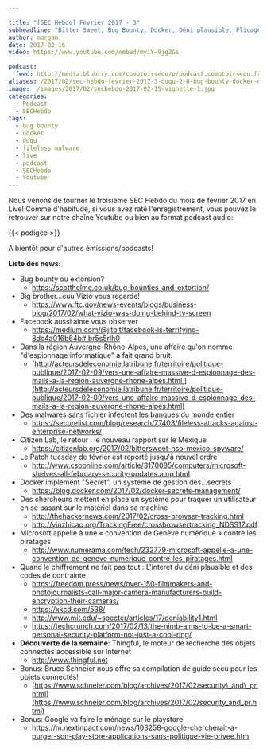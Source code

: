 ```yaml
---

title: "[SEC Hebdo] Février 2017 - 3"
subheadline: "Bitter Sweet, Bug Bounty, Docker, Déni plausible, Flicage hardware, Fileless malware, etc."
author: morgan
date: 2017-02-16
video: https://www.youtube.com/embed/myiY-9jg2Gs

podcast:
  feed: http://media.blubrry.com/comptoirsecu/p/podcast.comptoirsecu.fr/CSEC.HS36.2017-02-15.SECHebdo_Fev_2017-3.mp3
aliases: /2017/02/sec-hebdo-fevrier-2017-3-duqu-2-0-bug-bounty-docker-deni-plausible-flicage-hardware-fileless-malware-etc/
image:  /images/2017/02/sechebdo-2017-02-15-vignette-1.jpg
categories:
  - Podcast
  - SECHebdo
tags:
  - bug bounty
  - docker
  - duqu
  - fileless malware
  - live
  - podcast
  - SECHebdo
  - Youtube
---
```



Nous venons de tourner le troisième SEC Hebdo du mois de février 2017 en Live! Comme d'habitude, si vous avez raté l'enregistrement, vous pouvez le retrouver sur notre chaîne Youtube ou bien au format podcast audio:

{{< podigee >}}

A bientôt pour d'autres émissions/podcasts!

**Liste des news:**

  * Bug bounty ou extorsion?
      * <https://scotthelme.co.uk/bug-bounties-and-extortion/>
  * Big brother...euu Vizio vous regarde!
      * <https://www.ftc.gov/news-events/blogs/business-blog/2017/02/what-vizio-was-doing-behind-tv-screen>
  * Facebook aussi aime vous observer
      * <https://medium.com/@jitbit/facebook-is-terrifying-8dc4a016b64b#.br5s5rlh0>
  * Dans la région Auvergne-Rhône-Alpes, une affaire qu'on nomme "d'espionnage informatique" a fait grand bruit.
      * [http://acteursdeleconomie.latribune.fr/territoire/politique-publique/2017-02-09/vers-une-affaire-massive-d-espionnage-des-mails-a-la-region-auvergne-rhone-alpes.html ](http://acteursdeleconomie.latribune.fr/territoire/politique-publique/2017-02-09/vers-une-affaire-massive-d-espionnage-des-mails-a-la-region-auvergne-rhone-alpes.html)
  * Des malwares sans fichier infectent les banques du monde entier
      * <https://securelist.com/blog/research/77403/fileless-attacks-against-enterprise-networks/>
  * Citizen Lab, le retour : le nouveau rapport sur le Mexique
      * <https://citizenlab.org/2017/02/bittersweet-nso-mexico-spyware/>
  * Le Patch tuesday de février est reporté jusqu'à nouvel ordre
      * <http://www.csoonline.com/article/3170085/computers/microsoft-shelves-all-february-security-updates.amp.html>
  * Docker implement "Secret", un systeme de gestion des...secrets
      * <https://blog.docker.com/2017/02/docker-secrets-management/>
  * Des chercheurs mettent en place un système pour traquer un utilisateur en se basant sur le matériel dans sa machine
      * <http://thehackernews.com/2017/02/cross-browser-tracking.html>
      * <http://yinzhicao.org/TrackingFree/crossbrowsertracking_NDSS17.pdf>
  * Microsoft appelle à une « convention de Genève numérique » contre les piratages
      * <http://www.numerama.com/tech/232779-microsoft-appelle-a-une-convention-de-geneve-numerique-contre-les-piratages.html>
  * Quand le chiffrement ne fait pas tout : L'interet du déni plausible et des codes de contrainte
      * <https://freedom.press/news/over-150-filmmakers-and-photojournalists-call-major-camera-manufacturers-build-encryption-their-cameras/>
      * <https://xkcd.com/538/>
      * <http://www.mit.edu/~specter/articles/17/deniability1.html>
      * <https://techcrunch.com/2017/02/13/the-nimb-aims-to-be-a-smart-personal-security-platform-not-just-a-cool-ring/>
  * **Découverte de la semaine**: Thingful, le moteur de recherche des objets connectés accessible sur Internet
      * <http://www.thingful.net>
  * Bonus: Bruce Schneier nous offre sa compilation de guide sécu pour les objets connectés!
      * [https://www.schneier.com/blog/archives/2017/02/security\_and\_pr.html](https://www.schneier.com/blog/archives/2017/02/security_and_pr.html)
  * Bonus: Google va faire le ménage sur le playstore
      * <https://m.nextinpact.com/news/103258-google-chercherait-a-purger-son-play-store-applications-sans-politique-vie-privee.htm>
